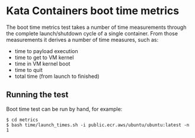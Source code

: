 # Kata Containers boot time metrics
The boot time metrics test takes a number of time measurements through
the complete launch/shutdown cycle of a single container. From those
measurements it derives a number of time measures, such as:
- time to payload execution
- time to get to VM kernel
- time in VM kernel boot
- time to quit
- total time (from launch to finished)

## Running the test
Boot time test can be run by hand, for example:
```
$ cd metrics
$ bash time/launch_times.sh -i public.ecr.aws/ubuntu/ubuntu:latest -n 1
```
